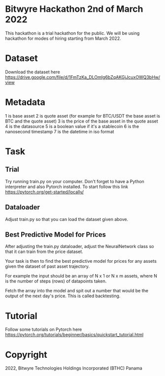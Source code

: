 # Bitwyre Hackathon 2nd of March 2022

This hackathon is a trial hackathon for the public. We will be using hackathon for modes of hiring starting from March 2022.

# Dataset

Download the dataset here https://drive.google.com/file/d/1FmTzKa_DLOmIg6bZqAKGjJcuxOWQ3bHw/view

# Metadata

1 is base asset
2 is quote asset (for example for BTC/USDT the base asset is BTC and the quote asset)
3 is the price of the base asset in the quote asset
4 is the datasource
5 is a boolean value if it's a stablecoin
6 is the nanosecond timestamp
7 is the datetime in iso format

# Task

## Trial

Try running train.py on your computer. Don't forget to have a Python interpreter and also Pytorch installed. To start follow this link https://pytorch.org/get-started/locally/

## Dataloader

Adjust train.py so that you can load the dataset given above.

## Best Predictive Model for Prices

After adjusting the train.py dataloader, adjust the NeuralNetwork class so that it can train from the price dataset.

Your task is then to find the best predictive model for prices for any assets given the dataset of past asset trajectory.

For example the input should be an array of N x 1 or N x m assets, where N is the number of steps (rows) of datapoints taken.

Fetch the array into the model and spit out a number that would be the output of the next day's price. This is called backtesting.

# Tutorial

Follow some tutorials on Pytorch here https://pytorch.org/tutorials/beginner/basics/quickstart_tutorial.html

# Copyright

2022, Bitwyre Technologies Holdings Incorporated (BTHC) Panama
